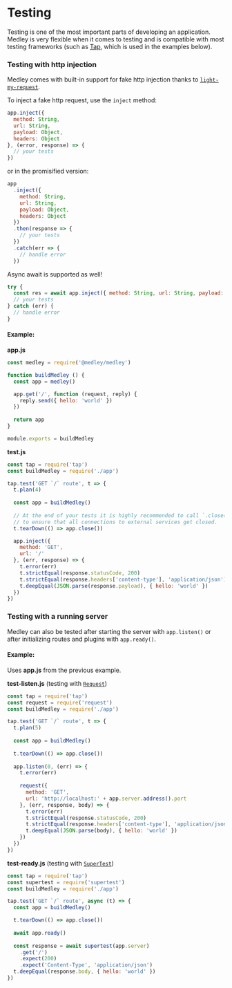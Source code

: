 # Testing
Testing is one of the most important parts of developing an application. Medley is very flexible when it comes to testing and is compatible with most testing frameworks (such as [Tap](https://www.npmjs.com/package/tap), which is used in the examples below).

<a name="inject"></a>
### Testing with http injection
Medley comes with built-in support for fake http injection thanks to [`light-my-request`](https://github.com/fastify/light-my-request).

To inject a fake http request, use the `inject` method:

```js
app.inject({
  method: String,
  url: String,
  payload: Object,
  headers: Object
}, (error, response) => {
  // your tests
})
```

or in the promisified version:

```js
app
  .inject({
    method: String,
    url: String,
    payload: Object,
    headers: Object
  })
  .then(response => {
    // your tests
  })
  .catch(err => {
    // handle error
  })
```

Async await is supported as well!
```js
try {
  const res = await app.inject({ method: String, url: String, payload: Object, headers: Object })
  // your tests
} catch (err) {
  // handle error
}
```

#### Example:

**app.js**
```js
const medley = require('@medley/medley')

function buildMedley () {
  const app = medley()

  app.get('/', function (request, reply) {
    reply.send({ hello: 'world' })
  })
  
  return app
}

module.exports = buildMedley
```

**test.js**
```js
const tap = require('tap')
const buildMedley = require('./app')

tap.test('GET `/` route', t => {
  t.plan(4)
  
  const app = buildMedley()
  
  // At the end of your tests it is highly recommended to call `.close()`
  // to ensure that all connections to external services get closed.
  t.tearDown(() => app.close())

  app.inject({
    method: 'GET',
    url: '/'
  }, (err, response) => {
    t.error(err)
    t.strictEqual(response.statusCode, 200)
    t.strictEqual(response.headers['content-type'], 'application/json')
    t.deepEqual(JSON.parse(response.payload), { hello: 'world' })
  })
})
```

### Testing with a running server
Medley can also be tested after starting the server with `app.listen()` or after initializing routes and plugins with `app.ready()`.

#### Example:

Uses **app.js** from the previous example.

**test-listen.js** (testing with [`Request`](https://www.npmjs.com/package/request))
```js
const tap = require('tap')
const request = require('request')
const buildMedley = require('./app')

tap.test('GET `/` route', t => {
  t.plan(5)
  
  const app = buildMedley()
  
  t.tearDown(() => app.close())
  
  app.listen(0, (err) => {
    t.error(err)
    
    request({
      method: 'GET',
      url: 'http://localhost:' + app.server.address().port
    }, (err, response, body) => {
      t.error(err)
      t.strictEqual(response.statusCode, 200)
      t.strictEqual(response.headers['content-type'], 'application/json')
      t.deepEqual(JSON.parse(body), { hello: 'world' })
    })
  })
})
```

**test-ready.js** (testing with [`SuperTest`](https://www.npmjs.com/package/supertest))
```js
const tap = require('tap')
const supertest = require('supertest')
const buildMedley = require('./app')

tap.test('GET `/` route', async (t) => {
  const app = buildMedley()

  t.tearDown(() => app.close())
  
  await app.ready()
  
  const response = await supertest(app.server)
    .get('/')
    .expect(200)
    .expect('Content-Type', 'application/json')
  t.deepEqual(response.body, { hello: 'world' })
})
```
